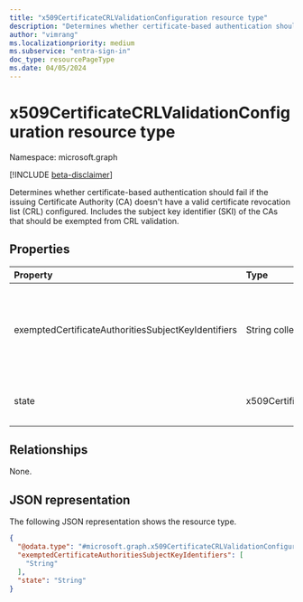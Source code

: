 ```yaml
---
title: "x509CertificateCRLValidationConfiguration resource type"
description: "Determines whether certificate-based authentication should fail if the issuing CA doesn't have a valid certificate revocation list (CRL) configured."
author: "vimrang"
ms.localizationpriority: medium
ms.subservice: "entra-sign-in"
doc_type: resourcePageType
ms.date: 04/05/2024
---
```


# x509CertificateCRLValidationConfiguration resource type

Namespace: microsoft.graph

[!INCLUDE [beta-disclaimer](../../includes/beta-disclaimer.md)]

Determines whether certificate-based authentication should fail if the issuing Certificate Authority (CA) doesn't have a valid certificate revocation list (CRL) configured. Includes the subject key identifier (SKI) of the CAs that should be exempted from CRL validation.
 
## Properties
|Property|Type|Description|
|:---|:---|:---|
|exemptedCertificateAuthoritiesSubjectKeyIdentifiers| String collection|Represents the SKIs of CAs that should be excluded from the valid CRL distribution point check. SKI is represented as a hexadecimal string.|
|state|x509CertificateCRLValidationConfigurationState|The possible values are: `disabled`, `enabled`, `unknownFutureValue`.|

## Relationships
None.

## JSON representation
The following JSON representation shows the resource type.
<!-- {
  "blockType": "resource",
  "@odata.type": "microsoft.graph.x509CertificateCRLValidationConfiguration"
}
-->
``` json
{
  "@odata.type": "#microsoft.graph.x509CertificateCRLValidationConfiguration",
  "exemptedCertificateAuthoritiesSubjectKeyIdentifiers": [
    "String"
  ],
  "state": "String"
}
```